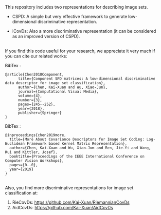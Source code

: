 This repository includes two representations for describing image sets.

 - CSPD: A simple but very effective framework to generate low-dimensional discriminative representation.

 - iCovDs: Also a more discriminative representation (it can be considered as an improved version of CSPD).



<br>If you find this code useful for your research, we appreciate it very much if you can cite our related works:</br>

BibTex :   
```
@article{Chen2018Component,  
      title={Component SPD matrices: A low-dimensional discriminative data descriptor for image set classification},  
      author={Chen, Kai-Xuan and Wu, Xiao-Jun},  
      journal={Computational Visual Media},  
      volume={4},  
      number={3},  
      pages={245--252},  
      year={2018},  
      publisher={Springer}  
}  
```

BibTex : 
```
@inproceedings{chen2019more,
  title={More About Covariance Descriptors for Image Set Coding: Log-Euclidean Framework based Kernel Matrix Representation},
  author={Chen, Kai-Xuan and Wu, Xiao-Jun and Ren, Jie-Yi and Wang, Rui and Kittler, Josef},
  booktitle={Proceedings of the IEEE International Conference on Computer Vision Workshops},
  pages={0--0},
  year={2019}
}
```


<br>Also, you find more discriminative representations for image set classification at:</br>
  1. RieCovDs:  https://github.com/Kai-Xuan/RiemannianCovDs
  2. AidCovDs:  https://github.com/Kai-Xuan/AidCovDs
